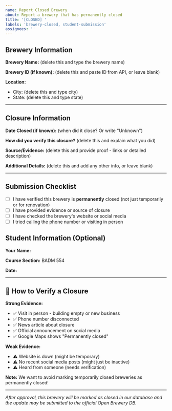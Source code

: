 ```yaml
---
name: Report Closed Brewery
about: Report a brewery that has permanently closed
title: '[CLOSED] '
labels: 'brewery-closed, student-submission'
assignees: ''
---
```


<!--
📝 HOW TO FILL THIS OUT:

⚠️ FIRST: Click the "Preview" tab above to see what this SHOULD look like when done!

IMPORTANT: Only report if you're sure it's PERMANENTLY closed!
- ✅ Building is empty or has new business
- ✅ Google Maps says "Permanently closed"
- ❌ Website is just down (might be temporary)

THEN follow these steps:
1. Make sure the brewery is PERMANENTLY closed (not just temporarily)
2. Click back to "Write" tab
3. Find text in parentheses like: (delete this and type...)
4. DELETE the parentheses and everything inside them
5. TYPE your information right after the colon
6. Provide proof that it's closed (news link, what you saw, etc.)
7. Click "Preview" to check before submitting

EXAMPLE:
BEFORE editing: **Brewery Name:** (delete this and type the brewery name)
AFTER editing:  **Brewery Name:** 122 West Brewing Co

💡 In "Preview" mode, you should NOT see parentheses or the word "delete"!
-->

## Brewery Information

**Brewery Name:** (delete this and type the brewery name)
<!-- Example: 122 West Brewing Co -->

**Brewery ID (if known):** (delete this and paste ID from API, or leave blank)
<!-- Find at: http://178.156.206.171:8000/breweries/search?query=BREWERY_NAME -->
<!-- Look for "id": "e54c2f02..." and copy that whole code -->
<!-- Example: e54c2f02-acd6-4172-861d-fcfa54c8701a -->

**Location:**
- City: (delete this and type city)
  <!-- Example: Bellingham -->
- State: (delete this and type state)
  <!-- Example: Washington -->

---

## Closure Information

**Date Closed (if known):** (when did it close? Or write "Unknown")
<!-- Example: September 2024 -->
<!-- Or: Unknown, but confirmed closed as of October 2025 -->

**How did you verify this closure?** (delete this and explain what you did)
<!-- Pick one or more and explain: -->
<!-- ✓ Visited location - describe what you saw -->
<!-- ✓ Called phone number - what happened? -->
<!-- ✓ Found news article - include link below -->
<!-- ✓ Checked Google Maps - does it say "Permanently closed"? -->
<!-- Example: Drove by on 2025-10-05, building is empty with "For Lease" sign -->

**Source/Evidence:** (delete this and provide proof - links or detailed description)
<!-- Provide links to news articles, social media, or describe what you saw -->
<!-- Example: https://www.bellinghamherald.com/news/local/article123456.html -->
<!-- Example: Called (360) 306-3285, number is disconnected -->
<!-- Example: Google Maps shows "Permanently closed" -->

**Additional Details:** (delete this and add any other info, or leave blank)
<!-- Example: Location is now a coffee shop -->
<!-- Example: Owners posted farewell message on Facebook -->

---

## Submission Checklist
- [ ] I have verified this brewery is **permanently** closed (not just temporarily or for renovation)
- [ ] I have provided evidence or source of closure
- [ ] I have checked the brewery's website or social media
- [ ] I tried calling the phone number or visiting in person

## Student Information (Optional)
**Your Name:**
<!-- Example: Alex Johnson -->

**Course Section:** BADM 554

**Date:**
<!-- Example: 2025-10-06 -->

---

## 📝 How to Verify a Closure

**Strong Evidence:**
- ✅ Visit in person - building empty or new business
- ✅ Phone number disconnected
- ✅ News article about closure
- ✅ Official announcement on social media
- ✅ Google Maps shows "Permanently closed"

**Weak Evidence:**
- ⚠️ Website is down (might be temporary)
- ⚠️ No recent social media posts (might just be inactive)
- ⚠️ Heard from someone (needs verification)

**Note:** We want to avoid marking temporarily closed breweries as permanently closed!

---
*After approval, this brewery will be marked as closed in our database and the update may be submitted to the official Open Brewery DB.*
